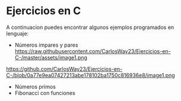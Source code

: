 # Ejercicios en C
A continuacion puedes encontrar algunos ejemplos programados en lenguaje: 
- Números impares y pares
https://raw.githubusercontent.com/CarlosWay23/Ejercicios-en-C-/master/assets/image1.png

https://github.com/CarlosWay23/Ejercicios-en-C-/blob/0a77e9ea07427213abe178102ba1750c816936e8/image1.png
- Números primos 
- Fibonacci con funciones
